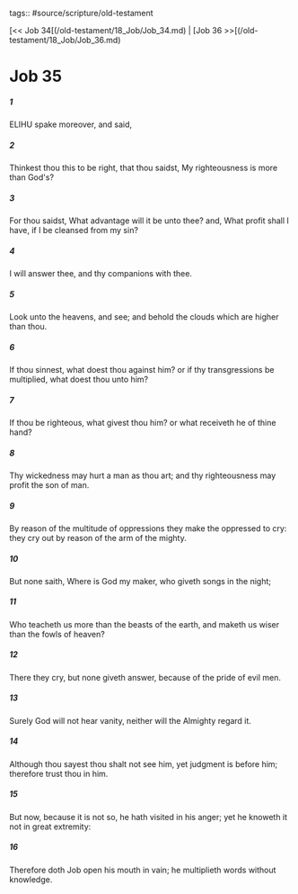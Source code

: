 tags:: #source/scripture/old-testament

[<< Job 34[(/old-testament/18_Job/Job_34.md) | [Job 36 >>[(/old-testament/18_Job/Job_36.md)

# Job 35

##### 1

ELIHU spake moreover, and said,

##### 2

Thinkest thou this to be right, that thou saidst, My righteousness is more than God's?

##### 3

For thou saidst, What advantage will it be unto thee? and, What profit shall I have, if I be cleansed from my sin?

##### 4

I will answer thee, and thy companions with thee.

##### 5

Look unto the heavens, and see; and behold the clouds which are higher than thou.

##### 6

If thou sinnest, what doest thou against him? or if thy transgressions be multiplied, what doest thou unto him?

##### 7

If thou be righteous, what givest thou him? or what receiveth he of thine hand?

##### 8

Thy wickedness may hurt a man as thou art; and thy righteousness may profit the son of man.

##### 9

By reason of the multitude of oppressions they make the oppressed to cry: they cry out by reason of the arm of the mighty.

##### 10

But none saith, Where is God my maker, who giveth songs in the night;

##### 11

Who teacheth us more than the beasts of the earth, and maketh us wiser than the fowls of heaven?

##### 12

There they cry, but none giveth answer, because of the pride of evil men.

##### 13

Surely God will not hear vanity, neither will the Almighty regard it.

##### 14

Although thou sayest thou shalt not see him, yet judgment is before him; therefore trust thou in him.

##### 15

But now, because it is not so, he hath visited in his anger; yet he knoweth it not in great extremity:

##### 16

Therefore doth Job open his mouth in vain; he multiplieth words without knowledge.
